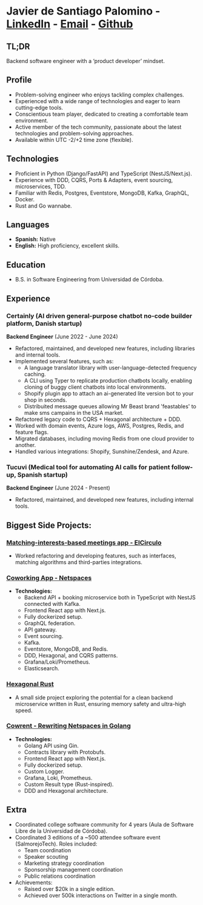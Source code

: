 # Javier de Santiago Palomino - [LinkedIn](https://www.linkedin.com/in/javier-de-santiago-3795441a3/) - [Email](jasampa3000@gmail.com) - [Github](https://github.com/jdes01)


## TL;DR

Backend software engineer with a ‘product developer’ mindset.

## Profile

- Problem-solving engineer who enjoys tackling complex challenges.
- Experienced with a wide range of technologies and eager to learn cutting-edge tools.
- Conscientious team player, dedicated to creating a comfortable team environment.
- Active member of the tech community, passionate about the latest technologies and problem-solving approaches.
- Available within UTC -2/+2 time zone (flexible).

## Technologies

- Proficient in Python (Django/FastAPI) and TypeScript (NestJS/Next.js).
- Experience with DDD, CQRS, Ports & Adapters, event sourcing, microservices, TDD.
- Familiar with Redis, Postgres, Eventstore, MongoDB, Kafka, GraphQL, Docker.
- Rust and Go wannabe.

## Languages

- **Spanish:** Native
- **English:** High proficiency, excellent skills.

## Education

- B.S. in Software Engineering from Universidad de Córdoba.

## Experience

### Certainly (AI driven general-purpose chatbot no-code builder platform, Danish startup)

**Backend Engineer** (June 2022 - June 2024)

- Refactored, maintained, and developed new features, including libraries and internal tools.
- Implemented several features, such as:
  - A language translator library with user-language-detected frequency caching.
  - A CLI using Typer to replicate production chatbots locally, enabling cloning of buggy client chatbots into local environments.
  - Shopify plugin app to attach an ai-generated lite version bot to your shop in seconds.
  - Distribuited message queues allowing Mr Beast brand 'feastables' to make sms campains in the USA market.
- Refactored legacy code to CQRS + Hexagonal architecture + DDD.
- Worked with domain events, Azure logs, AWS, Postgres, Redis, and feature flags.
- Migrated databases, including moving Redis from one cloud provider to another.
- Handled various integrations: Shopify, Sunshine/Zendesk, and Azure.

### Tucuvi (Medical tool for automating AI calls for patient follow-up, Spanish startup)

**Backend Engineer** (June 2024 - Present)

- Refactored, maintained, and developed new features, including internal tools.

## Biggest Side Projects:

### [Matching-interests-based meetings app - ElCirculo](https://elcirculo.io)

- Worked refactoring and developing features, such as interfaces, matching algorithms and third-parties integrations.


### [Coworking App - Netspaces](https://github.com/jdes01/Netspaces)

- **Technologies:**
  - Backend API + booking microservice both in TypeScript with NestJS connected with Kafka.
  - Frontend React app with Next.js.
  - Fully dockerized setup.
  - GraphQL federation.
  - API gateway.
  - Event sourcing.
  - Kafka.
  - Eventstore, MongoDB, and Redis.
  - DDD, Hexagonal, and CQRS patterns.
  - Grafana/Loki/Prometheus.
  - Elasticsearch.

### [Hexagonal Rust](https://github.com/jdes01/hexagonal-rust)

- A small side project exploring the potential for a clean backend microservice written in Rust, ensuring memory safety and ultra-high speed.

### [Cowrent - Rewriting Netspaces in Golang](https://github.com/jdes01/cowrent)

- **Technologies:**
  - Golang API using Gin.
  - Contracts library with Protobufs.
  - Frontend React app with Next.js.
  - Fully dockerized setup.
  - Custom Logger.
  - Grafana, Loki, Prometheus.
  - Custom Result type (Rust-inspired).
  - DDD and Hexagonal architecture.

## Extra

- Coordinated college software community for 4 years (Aula de Software Libre de la Universidad de Córdoba).
- Coordinated 3 editions of a ~500 attendee software event (SalmorejoTech). Roles included:
  - Team coordination
  - Speaker scouting
  - Marketing strategy coordination
  - Sponsorship management coordination
  - Public relations coordination
- Achievements:
  - Raised over $20k in a single edition.
  - Achieved over 500k interactions on Twitter in a single month.
